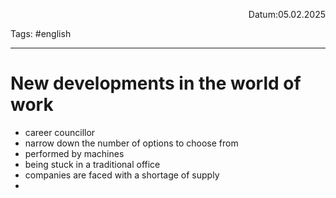 <p align="right">Datum:05.02.2025</p>

Tags: #english 

---

# New developments in the world of work

- career  councillor 
- narrow down the number of options to choose from
- performed by machines
- being stuck in a traditional office
- companies are faced with a shortage of supply 
- 